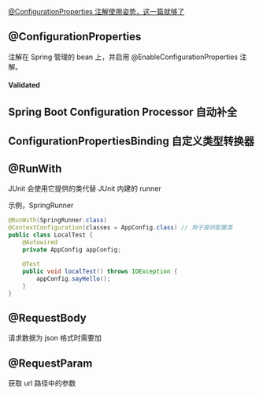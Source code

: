 [@ConfigurationProperties 注解使用姿势，这一篇就够了](https://blog.csdn.net/yusimiao/article/details/97622666)
## @ConfigurationProperties
注解在 Spring 管理的 bean 上，并启用 @EnableConfigurationProperties 注解。

#### Validated

## Spring Boot Configuration Processor 自动补全

## ConfigurationPropertiesBinding 自定义类型转换器

## @RunWith 
JUnit 会使用它提供的类代替 JUnit 内建的 runner

示例，SpringRunner
```java
@RunWith(SpringRunner.class)
@ContextConfiguration(classes = AppConfig.class) // 用于提供配置类
public class LocalTest {
	@Autowired
	private AppConfig appConfig;
	
	@Test
    public void localTest() throws IOException {
        appConfig.sayHello();
    }
}
```

## @RequestBody
请求数据为 json 格式时需要加

## @RequestParam
获取 url 路径中的参数